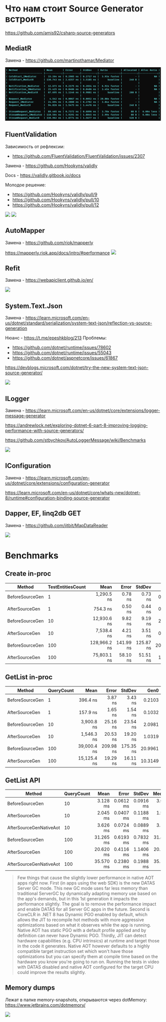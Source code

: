 # Что нам стоит Source Generator встроить

https://github.com/amis92/csharp-source-generators

## MediatR

Замена - https://github.com/martinothamar/Mediator

![](https://github.com/martinothamar/Mediator/blob/main/img/benchmarks.png?raw=true)

## FluentValidation
Зависимость от рефлексии:
- https://github.com/FluentValidation/FluentValidation/issues/2307

Замена - https://github.com/Hookyns/validly

Docs - https://validly.gitbook.io/docs

Молодое решение:
- https://github.com/Hookyns/validly/pull/9
- https://github.com/Hookyns/validly/pull/10
- https://github.com/Hookyns/validly/pull/12

![](https://validly.gitbook.io/~gitbook/image?url=https%3A%2F%2F4231388055-files.gitbook.io%2F%7E%2Ffiles%2Fv0%2Fb%2Fgitbook-x-prod.appspot.com%2Fo%2Fspaces%252Fsrj2ue2EzleR5DCq3FJb%252Fuploads%252FoLTBUAF9y1sHTwVudhlY%252Fimage.png%3Falt%3Dmedia%26token%3D7175cf89-0c82-4c20-80ab-448fad1e1a67&width=768&dpr=4&quality=100&sign=57989cd&sv=2)
![](https://validly.gitbook.io/~gitbook/image?url=https%3A%2F%2F4231388055-files.gitbook.io%2F%7E%2Ffiles%2Fv0%2Fb%2Fgitbook-x-prod.appspot.com%2Fo%2Fspaces%252Fsrj2ue2EzleR5DCq3FJb%252Fuploads%252FLfVAUVqPZGkQogWw3GfJ%252Fimage.png%3Falt%3Dmedia%26token%3D9c30a0aa-7b3f-4caa-ad38-58161ba38556&width=768&dpr=4&quality=100&sign=f0699630&sv=2)

## AutoMapper

Замена - https://github.com/riok/mapperly

https://mapperly.riok.app/docs/intro/#performance
![](https://habrastorage.org/webt/fw/id/bp/fwidbptyj6k0oqmtsfejpuahp_a.png)

## Refit

Замена - https://webapiclient.github.io/en/

![](https://habrastorage.org/webt/xk/xj/cv/xkxjcv69ayvhevmvkj2oikarzrs.png)

## System.Text.Json

Замена - https://learn.microsoft.com/en-us/dotnet/standard/serialization/system-text-json/reflection-vs-source-generation

Нюанс - https://t.me/epeshkblog/213
Проблемы:
- https://github.com/dotnet/runtime/issues/78602
- https://github.com/dotnet/runtime/issues/55043
- https://github.com/dotnet/aspnetcore/issues/61867

https://devblogs.microsoft.com/dotnet/try-the-new-system-text-json-source-generator/

![](https://habrastorage.org/webt/bh/r0/jr/bhr0jrclhujcft2k8t19lmvqd1i.png)

## ILogger

Замена - https://learn.microsoft.com/en-us/dotnet/core/extensions/logger-message-generator

https://andrewlock.net/exploring-dotnet-6-part-8-improving-logging-performance-with-source-generators/

https://github.com/stbychkov/AutoLoggerMessage/wiki/Benchmarks

![](https://habrastorage.org/webt/xq/hn/p1/xqhnp1mwgks7kucfcfzi58dwfxs.png)

## IConfiguration

Замена - https://learn.microsoft.com/en-us/dotnet/core/extensions/configuration-generator

https://learn.microsoft.com/en-us/dotnet/core/whats-new/dotnet-8/runtime#configuration-binding-source-generator

## Dapper, EF, linq2db GET

Замена - https://github.com/jitbit/MapDataReader

![](https://habrastorage.org/webt/9d/8j/vi/9d8jvidms1buyqnjvgrz0jr51ha.png)

# Benchmarks

## Create in-proc

| Method          | TestEntitiesCount |         Mean |     Error |    StdDev |    Gen0 | Allocated |
|-----------------|-------------------|-------------:|----------:|----------:|--------:|----------:|
| BeforeSourceGen | 1                 |   1,290.5 ns |   0.78 ns |   0.73 ns |  0.2079 |    1312 B |
| AfterSourceGen  | 1                 |     754.3 ns |   0.50 ns |   0.44 ns |  0.0153 |      96 B |
| BeforeSourceGen | 10                |  12,930.6 ns |   9.82 ns |   9.19 ns |  2.0905 |   13120 B |
| AfterSourceGen  | 10                |   7,538.4 ns |   4.21 ns |   3.51 ns |  0.1526 |     960 B |
| BeforeSourceGen | 100               | 128,966.2 ns | 141.99 ns | 125.87 ns | 20.7520 |  131200 B |
| AfterSourceGen  | 100               |  75,803.1 ns |  58.10 ns |  51.51 ns |  1.4648 |    9600 B |

## GetList in-proc
| Method          | QueryCount |        Mean |     Error |    StdDev |    Gen0 |   Gen1 | Allocated |
|-----------------|------------|------------:|----------:|----------:|--------:|-------:|----------:|
| BeforeSourceGen | 1          |    396.4 ns |   3.87 ns |   3.43 ns |  0.2103 |      - |    1320 B |
| AfterSourceGen  | 1          |    157.9 ns |   1.65 ns |   1.54 ns |  0.1032 |      - |     648 B |
| BeforeSourceGen | 10         |  3,900.8 ns |  25.16 ns |  23.54 ns |  2.0981 | 0.0076 |   13200 B |
| AfterSourceGen  | 10         |  1,546.3 ns |  20.53 ns |  19.20 ns |  1.0319 | 0.0019 |    6480 B |
| BeforeSourceGen | 100        | 39,000.4 ns | 209.98 ns | 175.35 ns | 20.9961 | 0.0610 |  132000 B |
| AfterSourceGen  | 100        | 15,125.4 ns |  19.29 ns |  16.11 ns | 10.3149 |      - |   64800 B |

## GetList API

| Method                  | QueryCount |      Mean |     Error |    StdDev |    Median |
|-------------------------|------------|----------:|----------:|----------:|----------:|
| BeforeSourceGen         | 10         |  3.128 ms | 0.0612 ms | 0.0916 ms |  3.073 ms |
| AfterSourceGen          | 10         |  2.045 ms | 0.0407 ms | 0.1188 ms |  1.982 ms |
| AfterSourceGenNativeAot | 10         |  3.626 ms | 0.0724 ms | 0.0889 ms |  3.567 ms |
| BeforeSourceGen         | 100        | 31.265 ms | 0.6193 ms | 0.7832 ms | 31.450 ms |
| AfterSourceGen          | 100        | 20.620 ms | 0.4116 ms | 1.1406 ms | 20.258 ms |
| AfterSourceGenNativeAot | 100        | 35.570 ms | 0.2380 ms | 0.1988 ms | 35.561 ms |

> Few things that cause the slightly lower performance in native AOT apps right now. First (in apps using the web SDK) is the new DATAS Server GC mode. This new GC mode uses far less memory than traditional ServerGC by dynamically adapting memory use based on the app's demands, but in this 1st generation it impacts the performance slightly. The goal is to remove the performance impact and enable DATAS for all Server GC apps in the future.
Second is CoreCLR in .NET 8 has Dynamic PGO enabled by default, which allows the JIT to recompile hot methods with more aggressive optimizations based on what it observes while the app is running. Native AOT has static PGO with a default profile applied and by definition can never have Dynamic PGO.
Thirdly, JIT can detect hardware capabilities (e.g. CPU intrinsics) at runtime and target those in the code it generates. Native AOT however defaults to a highly compatible target instruction set which won't have those optimizations but you can specify them at compile time based on the hardware you know you're going to run on.
Running the tests in video with DATAS disabled and native AOT configured for the target CPU could improve the results slightly.


## Memory dumps

Лежат в папке memory-snapshots, открываются через dotMemory: https://www.jetbrains.com/dotmemory/

![](https://habrastorage.org/webt/t8/9s/nu/t89snubhlfanftmhpxscpzp0kia.png)